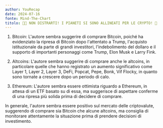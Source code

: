 ```yaml
---
author: YouRecap
date: 2024-07-16
fonte: Mind-The-Chart 
titolo: 🚀🌌 NON DISTRARTI! I PIANETI SI SONO ALLINEATI PER LE CRYPTO! 💸
---
```


1. Bitcoin: L'autore sembra suggerire di comprare Bitcoin, poiché ha evidenziato la ripresa di Bitcoin dopo l'attentato a Trump, l'acquisto istituzionale da parte di grandi investitori, l'indebolimento del dollaro e il supporto di importanti personaggi come Trump, Elon Musk e Larry Fink.

2. Altcoins: L'autore sembra suggerire di comprare anche le altcoins, in particolare quelle che hanno registrato un aumento significativo come Layer 1, Layer 2, Layer 3, DeFi, Popcat, Pepe, Bonk, Vif Flocky, in quanto sono tornate a crescere dopo un periodo di calo.

3. Ethereum: L'autore sembra essere ottimista riguardo a Ethereum, in attesa di un ETF basato su di essa, ma suggerisce di aspettare conferme di una ripresa più solida prima di decidere di comprare.

In generale, l'autore sembra essere positivo sul mercato delle criptovalute, suggerendo di comprare sia Bitcoin che alcune altcoins, ma consiglia di monitorare attentamente la situazione prima di prendere decisioni di investimento.
